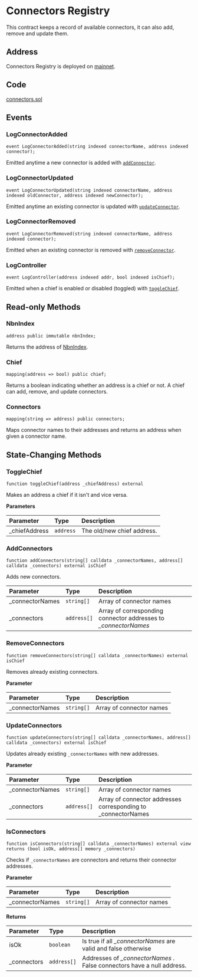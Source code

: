 # Connectors Registry

This contract keeps a record of available connectors, it can also add, remove and update them.

## Address

Connectors Registry is deployed on [mainnet](https://bscscan.com/address/0x944930F20A6D9f17140B6F5ba69F83BFF95eb820).

## Code

[connectors.sol](https://github.com/Open-Currency-Collective/nubian-dsa-contracts/blob/master/contracts/v2/registry/connectors.sol)

## Events

### LogConnectorAdded

```text
event LogConnectorAdded(string indexed connectorName, address indexed connector);
```

Emitted anytime a new connector is added with [`addConnector`](connectors-registry.md#addconnectors).

### LogConnectorUpdated

```text
event LogConnectorUpdated(string indexed connectorName, address indexed oldConnector, address indexed newConnector);
```

Emitted anytime an existing connector is updated with [`updateConnector`](connectors-registry.md#updateconnectors).

### LogConnectorRemoved

```text
event LogConnectorRemoved(string indexed connectorName, address indexed connector);
```

Emitted when an existing connector is removed with [`removeConnector`](connectors-registry.md#removeconnectors).

### LogController

```text
event LogController(address indexed addr, bool indexed isChief);
```

Emitted when a chief is enabled or disabled \(toggled\) with [`toggleChief`](connectors-registry.md#togglechief).

## Read-only Methods

### NbnIndex

```text
address public immutable nbnIndex;
```

Returns the address of [NbnIndex](../dsa-introduction/registry/nbnindex.md).

### Chief

```text
mapping(address => bool) public chief;
```

Returns a boolean indicating whether an address is a chief or not. A chief can add, remove, and update connectors.

### Connectors

```text
mapping(string => address) public connectors;
```

Maps connector names to their addresses and returns an address when given a connector name.

## State-Changing Methods

### ToggleChief

```text
function toggleChief(address _chiefAddress) external
```

Makes an address a chief if it isn't and vice versa.

**Parameters**

| Parameter | Type | Description |
| :--- | :--- | :--- |
| \_chiefAddress | `address` | The old/new chief address. |

### AddConnectors

```text
function addConnectors(string[] calldata _connectorNames, address[] calldata _connectors) external isChief
```

Adds new connectors.

| Parameter | Type | Description |
| :--- | :--- | :--- |
| \_connectorNames | `string[]` | Array of connector names |
| \_connectors | `address[]` | Array of corresponding connector addresses to _\_connectorNames_ |

### RemoveConnectors

```text
function removeConnectors(string[] calldata _connectorNames) external isChief
```

Removes already existing connectors.

**Parameter**

| Parameter | Type | Description |
| :--- | :--- | :--- |
| \_connectorNames | `string[]` | Array of connector names |

### UpdateConnectors

```text
function updateConnectors(string[] calldata _connectorNames, address[] calldata _connectors) external isChief
```

Updates already existing `_connectorNames` with new addresses.

**Parameter**

| Parameter | Type | Description |
| :--- | :--- | :--- |
| \_connectorNames | `string[]` | Array of connector names |
| \_connectors | `address[]` | Array of connector addresses corresponding to \_connectorNames |

### IsConnectors

```text
function isConnectors(string[] calldata _connectorNames) external view returns (bool isOk, address[] memory _connectors)
```

Checks if `_connectorNames` are connectors and returns their connector addresses.

**Parameter**

| Parameter | Type | Description |
| :--- | :--- | :--- |
| \_connectorNames | `string[]` | Array of connector names |

**Returns**

| Parameter | Type | Description |
| :--- | :--- | :--- |
| isOk | `boolean` | Is true if all _\_connectorNames_ are valid and false otherwise |
| \_connectors | `address[]` | Addresses of _\_connectorNames_ . False connectors have a null address. |

